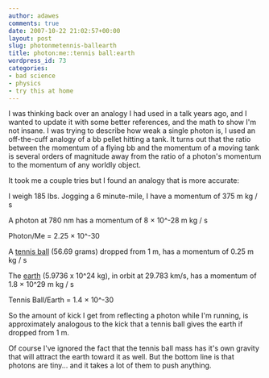 ```yaml
---
author: adawes
comments: true
date: 2007-10-22 21:02:57+00:00
layout: post
slug: photonmetennis-ballearth
title: photon:me::tennis ball:earth
wordpress_id: 73
categories:
- bad science
- physics
- try this at home
---
```


I was thinking back over an analogy I had used in a talk years ago, and I wanted to update it with some better references, and the math to show I'm not insane. I was trying to describe how weak a single photon is, I used an off-the-cuff analogy of a bb pellet hitting a tank. It turns out that the ratio between the momentum of a flying bb and the momentum of a moving tank is several orders of magnitude away from the ratio of a photon's momentum to the momentum of any worldly object.

It took me a couple tries but I found an analogy that is more accurate:

<!-- more -->

I weigh 185 lbs. Jogging a 6 minute-mile, I have a momentum of 375 m kg / s

A photon at 780 nm has a momentum of 8 × 10^-28 m kg / s

Photon/Me = 2.25 × 10^-30

A [tennis ball](http://hypertextbook.com/facts/2000/ShefiuAzeez.shtml) (56.69 grams) dropped from 1 m, has a momentum of 0.25 m kg / s

The [earth](http://en.wikipedia.org/wiki/Earth) (5.9736 x 10^24 kg), in orbit at 29.783 km/s, has a momentum of 1.8 × 10^29 m kg / s

Tennis Ball/Earth = 1.4 × 10^-30

So the amount of kick I get from reflecting a photon while I'm running, is approximately analogous to the kick that a tennis ball gives the earth if dropped from 1 m.

Of course I've ignored the fact that the tennis ball mass has it's own gravity that will attract the earth toward it as well. But the bottom line is that photons are tiny... and it takes a lot of them to push anything.
